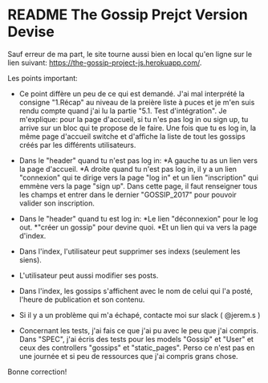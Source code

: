 # README The Gossip Prejct Version Devise

Sauf erreur de ma part, le site tourne aussi bien en local qu'en ligne sur le lien suivant: 
https://the-gossip-project-js.herokuapp.com/.

Les points important:

* Ce point diffère un peu de ce qui est demandé. J'ai mal interprété la consigne "1.Récap" au niveau de la preière liste à puces et je m'en suis rendu compte quand j'ai lu la partie "5.1. Test d'intégration". Je m'explique: pour la page d'accueil, si tu n'es pas log in ou sign up, tu arrive sur un bloc qui te propose de le faire. Une fois que tu es log in, la même page d'accueil switche et d'affiche la liste de tout les gossips créés par les différents utilisateurs. 

* Dans le "header" quand tu n'est pas log in: 
   *A gauche tu as un lien vers la page d'accueil.
   *A droite quand tu n'est pas log in, il y a un lien "connexion" qui te dirige vers la page "log in" et un lien "inscription" qui emmène vers la page "sign up". Dans cette page, il faut renseigner tous les champs et entrer dans le dernier "GOSSIP_2017" pour pouvoir valider son inscription.

 * Dans le "header" quand tu est log in:
   *Le lien "déconnexion" pour le log out.
   *"créer un gossip" pour devine quoi.
   *Et un lien qui va vers la page d'index.

* Dans l'index, l'utilisateur peut supprimer ses indexs (seulement les siens).

* L'utilisateur peut aussi modifier ses posts.

* Dans l'index, les gossips s'affichent avec le nom de celui qui l'a posté, l'heure de publication et son contenu.

* Si il y a un problème qui m'a échapé, contacte moi sur slack ( @jerem.s )

* Concernant les tests, j'ai fais ce que j'ai pu avec le peu que j'ai compris. Dans "SPEC", j'ai écris des tests pour les models "Gossip" et "User" et ceux des controllers "gossips" et "static_pages". Perso ce n'est pas en une journée et si peu de ressources que j'ai compris grans chose.

Bonne correction!